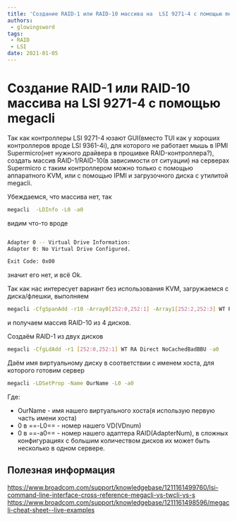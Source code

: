 ```yaml
---
title: 'Создание RAID-1 или RAID-10 массива на  LSI 9271-4 с помощью megacli'
authors: 
 - glowingsword
tags:
 - RAID
 - LSI
date: 2021-01-05
---
```


# Создание RAID-1 или RAID-10 массива на  LSI 9271-4 с помощью megacli

Так как контроллеры LSI 9271-4 юзают GUI(вместо TUI как у хороших контроллеров вроде  LSI 9361-4i), для которого не работает мышь в IPMI Supermicro(нет нужного драйвера в прошивке RAID-контроллера?), создать массив RAID-1/RAID-10(в зависимости от ситуации) на серверах Supermicro с таким контроллером можно только с помощью аппаратного KVM, или с помощью IPMI и загрузочного диска с утилитой megacli.

Убеждаемся, что массива нет, так

```bash
megacli  -LDInfo -L0 -a0
```

видим что-то вроде

```bash

Adapter 0 -- Virtual Drive Information:
Adapter 0: No Virtual Drive Configured.

Exit Code: 0x00
```

значит его нет, и всё Ok.

Так как нас интересует вариант без использования KVM, загружаемся с диска/флешки, выполняем

```bash
megacli -CfgSpanAdd -r10 -Array0[252:0,252:1] -Array1[252:2,252:3] WT RA Direct NoCachedBadBBU -a0
```
и получаем массив RAID-10 из 4 дисков.

Создаём RAID-1 из двух дисков

```bash
megacli -CfgLdAdd -r1 [252:0,252:1] WT RA Direct NoCachedBadBBU -a0  
```

Даём имя виртуальному диску в соответствии с именем хоста, для которого готовим сервер

```bash
megacli -LDSetProp -Name OurName -L0 -a0
```

Где:
* OurName - имя нашего виртуального хоста(я использую первую часть имени хоста)
* 0 в ==-L0== - номер нашего VD(VDnum)
* 0 в ==-a0== - номер нашего адаптера RAID(AdapterNum), в сложных конфигурациях с большим количеством дисков их может быть несколько в одном сервере.

## Полезная информация
https://www.broadcom.com/support/knowledgebase/1211161499760/lsi-command-line-interface-cross-reference-megacli-vs-twcli-vs-s
https://www.broadcom.com/support/knowledgebase/1211161498596/megacli-cheat-sheet--live-examples